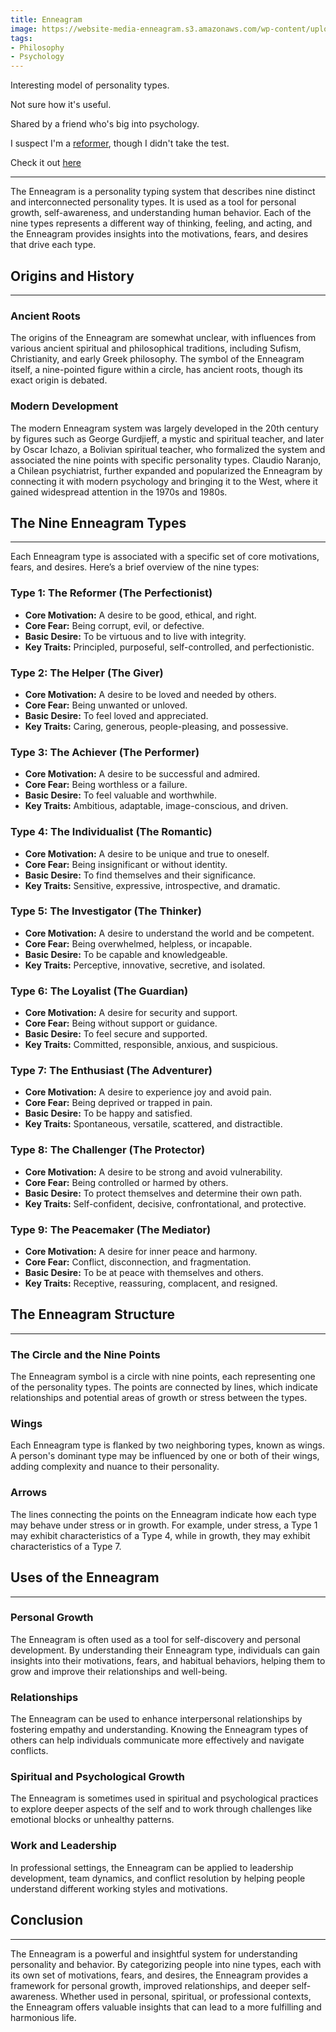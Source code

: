 ```yaml
---
title: Enneagram
image: https://website-media-enneagram.s3.amazonaws.com/wp-content/uploads/2024/01/13033831/type1-1.gif
tags:
- Philosophy
- Psychology
---
```


<p>Interesting model of personality types.</p>
<p>Not sure how it's useful.</p>
<p>Shared by a friend who's big into psychology.</p>
<p>I suspect I'm a <a href="https://www.enneagraminstitute.com/type-1/" target="_blank">reformer</a>, though I didn't take the test.</p>

Check it out <a href="https://www.enneagraminstitute.com/type-descriptions/" target="_blank">here</a>

<hr class="blue1 mb-3 mt-1">

<p>The Enneagram is a personality typing system that describes nine distinct and interconnected personality types. It is used as a tool for personal growth, self-awareness, and understanding human behavior. Each of the nine types represents a different way of thinking, feeling, and acting, and the Enneagram provides insights into the motivations, fears, and desires that drive each type.</p>
    
<h2>Origins and History</h2>
<hr class="blue1 mb-3 mt-1">
<h3>Ancient Roots</h3>
<p>The origins of the Enneagram are somewhat unclear, with influences from various ancient spiritual and philosophical traditions, including Sufism, Christianity, and early Greek philosophy. The symbol of the Enneagram itself, a nine-pointed figure within a circle, has ancient roots, though its exact origin is debated.</p>

<h3>Modern Development</h3>
<p>The modern Enneagram system was largely developed in the 20th century by figures such as George Gurdjieff, a mystic and spiritual teacher, and later by Oscar Ichazo, a Bolivian spiritual teacher, who formalized the system and associated the nine points with specific personality types. Claudio Naranjo, a Chilean psychiatrist, further expanded and popularized the Enneagram by connecting it with modern psychology and bringing it to the West, where it gained widespread attention in the 1970s and 1980s.</p>

<h2>The Nine Enneagram Types</h2>
<hr class="blue1 mb-3 mt-1">
<p>Each Enneagram type is associated with a specific set of core motivations, fears, and desires. Here’s a brief overview of the nine types:</p>

<h3>Type 1: The Reformer (The Perfectionist)</h3>
<ul>
    <li><strong>Core Motivation:</strong> A desire to be good, ethical, and right.</li>
    <li><strong>Core Fear:</strong> Being corrupt, evil, or defective.</li>
    <li><strong>Basic Desire:</strong> To be virtuous and to live with integrity.</li>
    <li><strong>Key Traits:</strong> Principled, purposeful, self-controlled, and perfectionistic.</li>
</ul>

<h3>Type 2: The Helper (The Giver)</h3>
<ul>
    <li><strong>Core Motivation:</strong> A desire to be loved and needed by others.</li>
    <li><strong>Core Fear:</strong> Being unwanted or unloved.</li>
    <li><strong>Basic Desire:</strong> To feel loved and appreciated.</li>
    <li><strong>Key Traits:</strong> Caring, generous, people-pleasing, and possessive.</li>
</ul>

<h3>Type 3: The Achiever (The Performer)</h3>
<ul>
    <li><strong>Core Motivation:</strong> A desire to be successful and admired.</li>
    <li><strong>Core Fear:</strong> Being worthless or a failure.</li>
    <li><strong>Basic Desire:</strong> To feel valuable and worthwhile.</li>
    <li><strong>Key Traits:</strong> Ambitious, adaptable, image-conscious, and driven.</li>
</ul>

<h3>Type 4: The Individualist (The Romantic)</h3>
<ul>
    <li><strong>Core Motivation:</strong> A desire to be unique and true to oneself.</li>
    <li><strong>Core Fear:</strong> Being insignificant or without identity.</li>
    <li><strong>Basic Desire:</strong> To find themselves and their significance.</li>
    <li><strong>Key Traits:</strong> Sensitive, expressive, introspective, and dramatic.</li>
</ul>

<h3>Type 5: The Investigator (The Thinker)</h3>
<ul>
    <li><strong>Core Motivation:</strong> A desire to understand the world and be competent.</li>
    <li><strong>Core Fear:</strong> Being overwhelmed, helpless, or incapable.</li>
    <li><strong>Basic Desire:</strong> To be capable and knowledgeable.</li>
    <li><strong>Key Traits:</strong> Perceptive, innovative, secretive, and isolated.</li>
</ul>

<h3>Type 6: The Loyalist (The Guardian)</h3>
<ul>
    <li><strong>Core Motivation:</strong> A desire for security and support.</li>
    <li><strong>Core Fear:</strong> Being without support or guidance.</li>
    <li><strong>Basic Desire:</strong> To feel secure and supported.</li>
    <li><strong>Key Traits:</strong> Committed, responsible, anxious, and suspicious.</li>
</ul>

<h3>Type 7: The Enthusiast (The Adventurer)</h3>
<ul>
    <li><strong>Core Motivation:</strong> A desire to experience joy and avoid pain.</li>
    <li><strong>Core Fear:</strong> Being deprived or trapped in pain.</li>
    <li><strong>Basic Desire:</strong> To be happy and satisfied.</li>
    <li><strong>Key Traits:</strong> Spontaneous, versatile, scattered, and distractible.</li>
</ul>

<h3>Type 8: The Challenger (The Protector)</h3>
<ul>
    <li><strong>Core Motivation:</strong> A desire to be strong and avoid vulnerability.</li>
    <li><strong>Core Fear:</strong> Being controlled or harmed by others.</li>
    <li><strong>Basic Desire:</strong> To protect themselves and determine their own path.</li>
    <li><strong>Key Traits:</strong> Self-confident, decisive, confrontational, and protective.</li>
</ul>

<h3>Type 9: The Peacemaker (The Mediator)</h3>
<ul>
    <li><strong>Core Motivation:</strong> A desire for inner peace and harmony.</li>
    <li><strong>Core Fear:</strong> Conflict, disconnection, and fragmentation.</li>
    <li><strong>Basic Desire:</strong> To be at peace with themselves and others.</li>
    <li><strong>Key Traits:</strong> Receptive, reassuring, complacent, and resigned.</li>
</ul>

<h2>The Enneagram Structure</h2>
<hr class="blue1 mb-3 mt-1">

<h3>The Circle and the Nine Points</h3>
<p>The Enneagram symbol is a circle with nine points, each representing one of the personality types. The points are connected by lines, which indicate relationships and potential areas of growth or stress between the types.</p>

<h3>Wings</h3>
<p>Each Enneagram type is flanked by two neighboring types, known as wings. A person's dominant type may be influenced by one or both of their wings, adding complexity and nuance to their personality.</p>

<h3>Arrows</h3>
<p>The lines connecting the points on the Enneagram indicate how each type may behave under stress or in growth. For example, under stress, a Type 1 may exhibit characteristics of a Type 4, while in growth, they may exhibit characteristics of a Type 7.</p>

<h2>Uses of the Enneagram</h2>
<hr class="blue1 mb-3 mt-1">

<h3>Personal Growth</h3>
<p>The Enneagram is often used as a tool for self-discovery and personal development. By understanding their Enneagram type, individuals can gain insights into their motivations, fears, and habitual behaviors, helping them to grow and improve their relationships and well-being.</p>

<h3>Relationships</h3>
<p>The Enneagram can be used to enhance interpersonal relationships by fostering empathy and understanding. Knowing the Enneagram types of others can help individuals communicate more effectively and navigate conflicts.</p>

<h3>Spiritual and Psychological Growth</h3>
<p>The Enneagram is sometimes used in spiritual and psychological practices to explore deeper aspects of the self and to work through challenges like emotional blocks or unhealthy patterns.</p>

<h3>Work and Leadership</h3>
<p>In professional settings, the Enneagram can be applied to leadership development, team dynamics, and conflict resolution by helping people understand different working styles and motivations.</p>

<h2>Conclusion</h2>
<hr class="blue1 mb-3 mt-1">

<p>The Enneagram is a powerful and insightful system for understanding personality and behavior. By categorizing people into nine types, each with its own set of motivations, fears, and desires, the Enneagram provides a framework for personal growth, improved relationships, and deeper self-awareness. Whether used in personal, spiritual, or professional contexts, the Enneagram offers valuable insights that can lead to a more fulfilling and harmonious life.</p>

  




